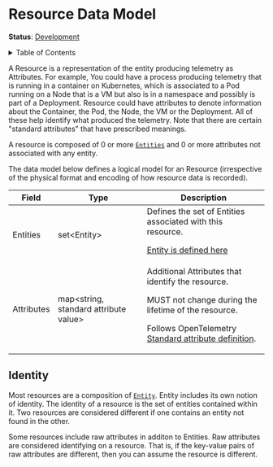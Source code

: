 <!--- Hugo front matter used to generate the website version of this page:
linkTitle: Data Model
weight: 2
--->

# Resource Data Model

**Status**: [Development](../document-status.md)

<details>
<summary>Table of Contents</summary>

<!-- toc -->

- [Identity](#identity)

<!-- tocstop -->

</details>

A Resource is a representation of the entity producing telemetry as Attributes.
For example, You could have a process producing telemetry that is
running in a container on Kubernetes, which is associated to a Pod running on a
Node that is a VM but also is in a namespace and possibly is part of a
Deployment. Resource could have attributes to denote information about the
Container, the Pod, the Node, the VM or the Deployment. All of these help
identify what produced the telemetry. Note that there are certain "standard
attributes" that have prescribed meanings.

A resource is composed of 0 or more [`Entities`](../entities/README.md) and 0
or more attributes not associated with any entity.

The data model below defines a logical model for an Resource (irrespective of the physical format and encoding of how resource data is recorded).

| Field      | Type     | Description     |
|------------|----------|-----------------|
| Entities   | set\<Entity\> | Defines the set of Entities associated with this resource.<p>[Entity is defined here](../entities/data-model.md) |
| Attributes | map\<string, standard attribute value\> | Additional Attributes that identify the resource.<p>MUST not change during the lifetime of the resource.<p>Follows OpenTelemetry [Standard attribute definition](../common/README.md#standard-attribute). |

## Identity

Most resources are a composition of [`Entity`](../entities/data-model.md).
Entity includes its own notion of identity. The identity of a resource is
the set of entities contained within it. Two resources are considered
different if one contains an entity not found in the other.

Some resources include raw attributes in additon to Entities. Raw attributes are
considered identifying on a resource. That is, if the key-value pairs of
raw attributes are different, then you can assume the resource is different.
